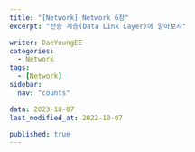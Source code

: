 ```yaml
---
title: "[Network] Network 6장"
excerpt: "전송 계층(Data Link Layer)에 알아보자"

writer: DaeYoungEE
categories:
  - Network
tags:
  - [Network]
sidebar:
  nav: "counts"

data: 2023-10-07
last_modified_at: 2022-10-07

published: true
---
```

